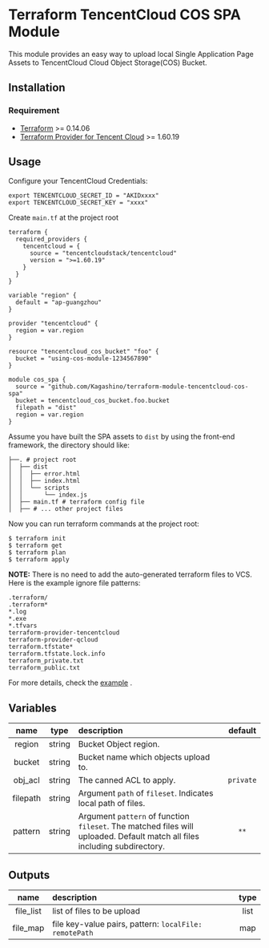 # Terraform TencentCloud COS SPA Module

This module provides an easy way to upload local Single Application Page Assets to TencentCloud Cloud Object Storage(COS) Bucket.

## Installation

### Requirement 

- [Terraform](https://www.terraform.io/downloads.html) >= 0.14.06
- [Terraform Provider for Tencent Cloud](https://github.com/terraform-providers/terraform-provider-tencentcloud) >= 1.60.19


## Usage

Configure your TencentCloud Credentials:
```
export TENCENTCLOUD_SECRET_ID = "AKIDxxxx"
export TENCENTCLOUD_SECRET_KEY = "xxxx"
```

Create `main.tf` at the project root

```hcl
terraform {
  required_providers {
    tencentcloud = {
      source = "tencentcloudstack/tencentcloud"
      version = ">=1.60.19"
    }
  }
}

variable "region" {
  default = "ap-guangzhou"
}

provider "tencentcloud" {
  region = var.region
}

resource "tencentcloud_cos_bucket" "foo" {
  bucket = "using-cos-module-1234567890"
}

module cos_spa {
  source = "github.com/Kagashino/terraform-module-tencentcloud-cos-spa"
  bucket = tencentcloud_cos_bucket.foo.bucket
  filepath = "dist"
  region = var.region
}
```

Assume you have built the SPA assets to `dist` by using the front-end framework, the directory should like:

``` 
├──. # project root
│  ├── dist
│  │  ├── error.html
│  │  ├── index.html
│  │  └── scripts
│  │      └── index.js
│  ├── main.tf # terraform config file
│  ├── # ... other project files
```

Now you can run terraform commands at the project root:

```shell
$ terraform init
$ terraform get
$ terraform plan
$ terraform apply
```

**NOTE:** There is no need to add the auto-generated terraform files to VCS. Here is the example ignore file patterns:
```
.terraform/
.terraform*
*.log
*.exe
*.tfvars
terraform-provider-tencentcloud
terraform-provider-qcloud
terraform.tfstate*
terraform.tfstate.lock.info
terraform_private.txt
terraform_public.txt
```

For more details, check the [example](./example) .

## Variables
|name|type|description|default|
|:---:|:---:|:---|:---:|
region| string | Bucket Object region. | |
bucket| string | Bucket name which objects upload to. | |
obj_acl| string | The canned ACL to apply. | `private` |
filepath| string | Argument `path` of `fileset`. Indicates local path of files. | |
pattern| string | Argument `pattern` of function `fileset`. The matched files will uploaded. Default match all files including subdirectory. | `**` |

## Outputs

|name|description|type|
|:---:|:---|:---:|
file_list | list of files to be upload | list |
file_map | file key-value pairs, pattern: `localFile: remotePath` | map |

